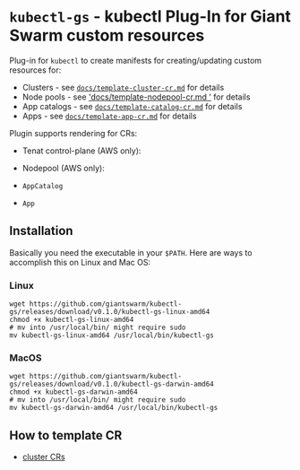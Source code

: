 # `kubectl-gs` - kubectl Plug-In for Giant Swarm custom resources

Plug-in for `kubectl` to create manifests for creating/updating custom resources for:

- Clusters - see [`docs/template-cluster-cr.md`](https://github.com/giantswarm/kubectl-gs/blob/master/docs/template-cluster-cr.md) for details
- Node pools - see ['docs/template-nodepool-cr.md '](https://github.com/giantswarm/kubectl-gs/blob/master/docs/template-nodepool-cr.md) for details
- App catalogs - see [`docs/template-catalog-cr.md`](https://github.com/giantswarm/kubectl-gs/blob/master/docs/template-catalog-cr.md) for details
- Apps - see [`docs/template-app-cr.md`](https://github.com/giantswarm/kubectl-gs/blob/master/docs/template-app-cr.md) for details


Plugin supports rendering for CRs:
  - Tenat control-plane (AWS only):
    
  - Nodepool (AWS only):
    
  - `AppCatalog`
  - `App`

## Installation

Basically you need the executable in your `$PATH`. Here are ways to accomplish this on Linux and Mac OS:

### Linux

```
wget https://github.com/giantswarm/kubectl-gs/releases/download/v0.1.0/kubectl-gs-linux-amd64
chmod +x kubectl-gs-linux-amd64
# mv into /usr/local/bin/ might require sudo
mv kubectl-gs-linux-amd64 /usr/local/bin/kubectl-gs
```

### MacOS

```
wget https://github.com/giantswarm/kubectl-gs/releases/download/v0.1.0/kubectl-gs-darwin-amd64
chmod +x kubectl-gs-darwin-amd64
# mv into /usr/local/bin/ might require sudo
mv kubectl-gs-darwin-amd64 /usr/local/bin/kubectl-gs
```

## How to template CR

 - [cluster CRs](docs/template-cluster-cr.md)
